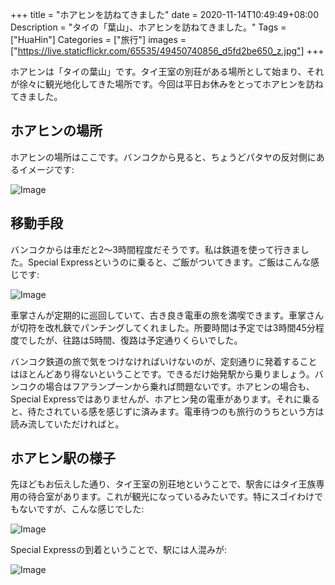 +++
title = "ホアヒンを訪ねてきました"
date = 2020-11-14T10:49:49+08:00
Description = "タイの「葉山」、ホアヒンを訪ねてきました。"
Tags = ["HuaHin"]
Categories = ["旅行"]
images = ["https://live.staticflickr.com/65535/49450740856_d5fd2be650_z.jpg"]
+++

ホアヒンは「タイの葉山」です。タイ王室の別荘がある場所として始まり、それが徐々に観光地化してきた場所です。今回は平日お休みをとってホアヒンを訪ねてきました。

## ホアヒンの場所
ホアヒンの場所はここです。バンコクから見ると、ちょうどパタヤの反対側にあるイメージです:

![Image](https://farm66.staticflickr.com/65535/50599699317_348bf8ab5a_c.jpg)
 
## 移動手段
バンコクからは車だと2〜3時間程度だそうです。私は鉄道を使って行きました。Special Expressというのに乗ると、ご飯がついてきます。ご飯はこんな感じです:

![Image](https://farm66.staticflickr.com/65535/50597048213_88030aae42_c.jpg)

車掌さんが定期的に巡回していて、古き良き電車の旅を満喫できます。車掌さんが切符を改札鋏でパンチングしてくれました。所要時間は予定では3時間45分程度でしたが、往路は5時間、復路は予定通りくらいでした。

バンコク鉄道の旅で気をつけなければいけないのが、定刻通りに発着することはほとんどあり得ないということです。できるだけ始発駅から乗りましょう。バンコクの場合はフアランプーンから乗れば問題ないです。ホアヒンの場合も、Special Expressではありませんが、ホアヒン発の電車があります。それに乗ると、待たされている感を感じずに済みます。電車待つのも旅行のうちという方は読み流していただければと。

## ホアヒン駅の様子
先ほどもお伝えした通り、タイ王室の別荘地ということで、駅舎にはタイ王族専用の待合室があります。これが観光になっているみたいです。特にスゴイわけでもないですが、こんな感じでした:

![Image](https://farm66.staticflickr.com/65535/50597794041_8be98c2b00_c.jpg)

Special Expressの到着ということで、駅には人混みが:

![Image](https://farm66.staticflickr.com/65535/50597794751_6c2c8b1260_c.jpg)


